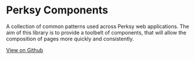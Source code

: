# Perksy Components

A collection of common patterns used across Perksy web applications. The aim of this library is to provide a toolbelt of components, that will allow the composition of pages more quickly and consistently.

[View on Github](https://github.com/perksy/perksy-components)
